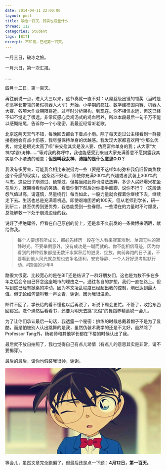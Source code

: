 ```yaml
---
date: 2014-04-11 22:00:00
layout: post
title: 写给一百天，其实也没些什么
thread: 112
categories: Student
tags: [BIT]
excerpt: 不知觉，已经第一百天。
---
```


一月三日，破冰之旅。

一月六日，第一次汇报。

……

四月十二日，第一百天。

再往前说一点，进入大三以来，这节奏就一直不对：从屌丝级出镜的领奖（当时是积高学长带领的暑假机器人大军）开始，小学期的疯狂、数学建模国内赛、机器人大赛、各项大作业期限将近、过年时分析架构，到现在。你不相信永远，但这已经不知不觉走了很远。非常反感心灵鸡汤式的鸡血喂养，所以本段最后一句千万不能以感慨结尾，告诉你一个小秘密，我最近经常听老歌。

北京这两天天气不错，每晚回去都会下着点小雨。除了每天走过公主楼看到一群搂搂抱抱会有点小伤感，我尽量保持单身的优越感。我发现大家都喜欢用“你那么优秀，肯定是眼光太高了呗”来安慰其实是没人要、伪高富帅单身的我；从大家“大神/学霸/涛神……”等对我的称呼中，我也能感受到来自大家充满善意不愿揭露我其实是个小渣渣的暖意；**但是叫我女神、涛姐的是什么意思O.O？**

我没有多厉害，可能我会相比来说努力一些（要是不这样如何弥补我仍旧智商负数这个骨感的现实）。这条路不好走，即使你充满200%的兴趣或者武装上300%的斗志。这些日子崩溃过、绝望过，但每当如此你也没法放弃，多少人买好爆米花坐在后方，就期待看你的笑话、看着你倒下然后对你指手画脚、说你不行？（这段话怨气值过高，请谨慎，尽量绕行）每当如此，一股力量就会撑着你继续下去，继续走下去。生活也总是充满着机遇，即使艰难困苦的100天，但从老师到学长，研一到研二，甚至优秀到更优秀，我总能受到一些眷顾。一些潜在的力量时不时爆发，总能解救一下处于崩溃边缘的我。
 
说好了拒绝庸俗，但看在自己原创的份上，还是拿不久前发的一条微博来晒晒，献给你我。
 
>每个人要想有所成长，都必先经历一段在他人看来寂寞难耐、单调无味的寂静时光。不要举例意外，没有成功是一蹴而就的。你不能相信奇迹，因为你看到的种种假象都是无数汗水累积后的迸发、绽放。向前奔跑的日子里，不要看到他人风光就总想也去争名逐利，安安静静、一个人好好思考默默行动。#跑偏的少年# 

路很大很宽、比较宽心的是在BIT还是结识了一群好朋友们，这也是为数不多在多年之后会令自己怀念这座城市的理由之一。通往各自的梦想，我们一直在路上。但写到这已经有掀桌的冲动，因为本文凌乱程度已经超出我的控制，熵已达到最大值。但无论如何请叫我一声文青，谢谢，因为我很温柔。

邮件不回了，学长给的看不懂也以后再说了，听说下周会更忙。不管了，收拾东西回寝室。洗个澡然后看看书，还要为明天去跳“恶俗”的舞蹈养精蓄锐一会儿。

为了让你们承认最后一句话，我透露一个秘密：排练的时候总戴着帽子不是为了显酷，而是怕被别人认出跳舞的是我，虽然伪装术我学的还是不太好，虽然除了Professor Tang外，杨老师和其他学长都在下楼的时候认出了我。

最后就不放自拍照了，我也觉得自己有点儿矫情（有点儿的意思其实是非常，请不要揭穿）。

最后的最后，请你也假装我很帅，谢谢。

![](/assets/2014-04-11-OneHundredDays.jpg )

等会儿，虽然文章完全跑偏了，但最后还是点一下题：**4月12日，第一百天。**